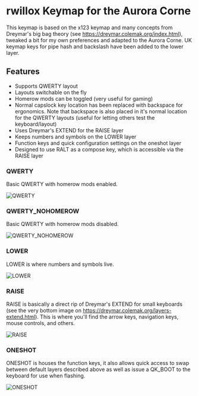 # rwillox Keymap for the Aurora Corne

This keymap is based on the x123 keymap and many concepts from Dreymar's big bag theory (see https://dreymar.colemak.org/index.html), tweaked a bit for my own preferences and adapted to the Aurora Corne. UK keymap keys for pipe hash and backslash have been added to the lower layer. 

## Features

- Supports QWERTY layout
- Layouts switchable on the fly
- Homerow mods can be toggled (very useful for gaming)
- Normal capslock key location has been replaced with backspace for ergonomics. Note that backspace is also placed in it's normal location for the QWERTY layouts (useful for letting others test the keyboard/layout)
- Uses Dreymar's EXTEND for the RAISE layer
- Keeps numbers and symbols on the LOWER layer
- Function keys and quick configuration settings on the oneshot layer
- Designed to use RALT as a compose key, which is accessible via the RAISE layer

### QWERTY

Basic QWERTY with homerow mods enabled.

![QWERTY](https://i.imgur.com/NwIF3zJ.png)

### QWERTY_NOHOMEROW

Basic QWERTY with homerow mods disabled.

![QWERTY_NOHOMEROW](https://i.imgur.com/2C1IGrX.png)


### LOWER

LOWER is where numbers and symbols live.

![LOWER](https://i.imgur.com/HabJ4hv.png)

### RAISE

RAISE is basically a direct rip of Dreymar's EXTEND for small keyboards (see the very bottom image on https://dreymar.colemak.org/layers-extend.html). This is where you'll find the arrow keys, navigation keys, mouse controls, and others.

![RAISE](https://i.imgur.com/CtzQdKD.png)

### ONESHOT

ONESHOT is houses the function keys, it also allows quick access to swap between default layers described above as well as issue a QK_BOOT to the keyboard for use when flashing.

![ONESHOT](https://i.imgur.com/cckg75i.png)
